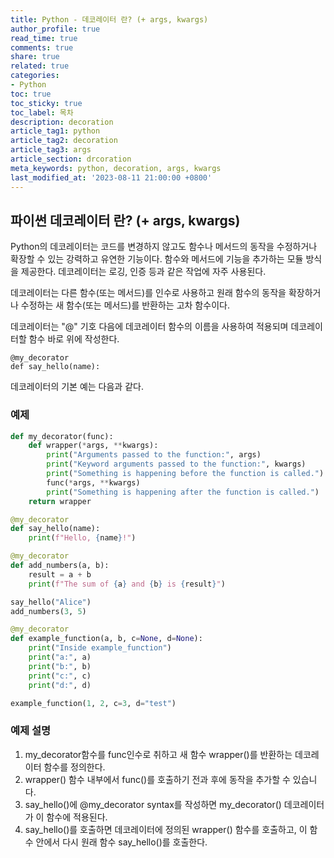 ```yaml
---
title: Python - 데코레이터 란? (+ args, kwargs)
author_profile: true
read_time: true
comments: true
share: true
related: true
categories:
- Python
toc: true
toc_sticky: true
toc_label: 목차
description: decoration
article_tag1: python
article_tag2: decoration
article_tag3: args
article_section: drcoration
meta_keywords: python, decoration, args, kwargs
last_modified_at: '2023-08-11 21:00:00 +0800'
---
```


## 파이썬 데코레이터 란? (+ args, kwargs)
Python의 데코레이터는 코드를 변경하지 않고도 함수나 메서드의 동작을 수정하거나 확장할 수 있는 강력하고 유연한 기능이다. 함수와 메서드에 기능을 추가하는 모듈 방식을 제공한다. 데코레이터는 로깅, 인증 등과 같은 작업에 자주 사용된다. 

데코레이터는 다른 함수(또는 메서드)를 인수로 사용하고 원래 함수의 동작을 확장하거나 수정하는 새 함수(또는 메서드)를 반환하는 고차 함수이다. 

데코레이터는 "@" 기호 다음에 데코레이터 함수의 이름을 사용하여 적용되며 데코레이터할 함수 바로 위에 작성한다.

```
@my_decorator
def say_hello(name):
```


데코레이터의 기본 예는 다음과 같다.

### 예제

```py
def my_decorator(func):
    def wrapper(*args, **kwargs):
        print("Arguments passed to the function:", args)
        print("Keyword arguments passed to the function:", kwargs)
        print("Something is happening before the function is called.")
        func(*args, **kwargs)
        print("Something is happening after the function is called.")
    return wrapper

@my_decorator
def say_hello(name):
    print(f"Hello, {name}!")

@my_decorator
def add_numbers(a, b):
    result = a + b
    print(f"The sum of {a} and {b} is {result}")

say_hello("Alice")
add_numbers(3, 5)

@my_decorator
def example_function(a, b, c=None, d=None):
    print("Inside example_function")
    print("a:", a)
    print("b:", b)
    print("c:", c)
    print("d:", d)

example_function(1, 2, c=3, d="test")

```

### 예제 설명

1. my_decorator함수를 func인수로 취하고 새 함수 wrapper()를 반환하는 데코레이터 함수를 정의한다.
2. wrapper() 함수 내부에서 func()를 호출하기 전과 후에 동작을 추가할 수 있습니다.
3. say_hello()에 @my_decorator syntax를 작성하면 my_decorator() 데코레이터가 이 함수에 적용된다.
4. say_hello()를 호출하면 데코레이터에 정의된 wrapper() 함수를 호출하고, 이 함수 안에서 다시 원래 함수 say_hello()를 호출한다.

